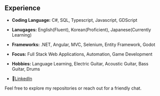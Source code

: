 ## Experience

- **Coding Language:** C#, SQL, Typescript, Javascript, GDScript
- **Lanugages:** English(Fluent), Korean(Proficient), Japanese(Currently Learning)
- **Frameworks:** .NET, Angular, MVC, Selenium, Entity Framework, Godot
- **Focus:** Full Stack Web Applications, Automation, Game Development
- **Hobbies:** Language Learning, Electric Guitar, Acoustic Guitar, Bass Guitar, Drums

- 💼[LinkedIn](https://www.linkedin.com/in/daniel-lee-a94233b0/)

Feel free to explore my repositories or reach out for a friendly chat.
